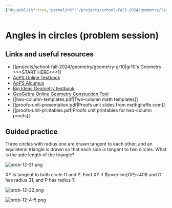 ```yaml
---
{"dg-publish":true,"permalink":"/projects/school-fall-2024/geometry/lessons/12-3-angles-problems/"}
---
```



#  Angles in circles (problem session)

## Links and useful resources 

- [[projects/school-fall-2024/geometry/geometry-gr10\|gr10's Geometry >>>START HERE<<<]]
- [AoPS Online Textbook](https://artofproblemsolving.com/ebooks/intro-geometry-ebook/c0toc)
- [AoPS Alcumus](https://artofproblemsolving.com/teacher/students)
- [Big Ideas Geometry textbook](https://bim.easyaccessmaterials.com/?level=12)
- [GeoGebra Online Geometry Constuction Tool](https://www.geogebra.org/geometry?lang=en/)
- [[two-column-templates.pdf|Two-column math templates]]
- [[proofs-unit-presentation.pdf|Proofs unit slides from mathgiraffe.com]]
- [[proofs-unit-printables.pdf|Proofs unit printables for two-column proofs]]


## Guided practice


Three circles with radius one are drawn tangent to each other, and an equilateral triangle is drawn so that each side is tangent to two circles. What is the side length of the triangle?  

![prob-12-21.png](/img/user/projects/school-fall-2024/geometry/lessons/_resources/prob-12-21.png)


XY is tangent to both circle O and P. Find XY if $\overline{OP}=40$ and O has radius 31, and P has radius 7.  

![prob-12-22.png](/img/user/projects/school-fall-2024/geometry/lessons/_resources/prob-12-22.png)


![prob-12-4-5.png](/img/user/projects/school-fall-2024/geometry/lessons/_resources/prob-12-4-5.png)


